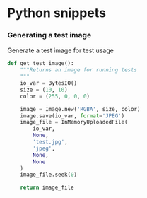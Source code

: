 # Python snippets


### Generating a test image

Generate a test image for test usage

```python
def get_test_image():
    """Returns an image for running tests
    """
    io_var = BytesIO()
    size = (10, 10)
    color = (255, 0, 0, 0)

    image = Image.new('RGBA', size, color)
    image.save(io_var, format='JPEG')
    image_file = InMemoryUploadedFile(
        io_var,
        None,
        'test.jpg',
        'jpeg',
        None,
        None
    )
    image_file.seek(0)

    return image_file
```
